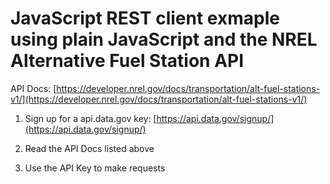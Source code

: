 # JavaScript REST client exmaple using plain JavaScript and the NREL Alternative Fuel Station API

API Docs: [https://developer.nrel.gov/docs/transportation/alt-fuel-stations-v1/](https://developer.nrel.gov/docs/transportation/alt-fuel-stations-v1/)

1. Sign up for a api.data.gov key: [https://api.data.gov/signup/](https://api.data.gov/signup/)

2. Read the API Docs listed above

3. Use the API Key to make requests


